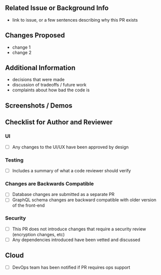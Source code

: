 ## Related Issue or Background Info

- link to issue, or a few sentences describing why this PR exists

## Changes Proposed

- change 1
- change 2

## Additional Information

- decisions that were made
- discussion of tradeoffs / future work
- complaints about how bad the code is

## Screenshots / Demos

## Checklist for Author and Reviewer
### UI
- [ ] Any changes to the UI/UX have been approved by design 
### Testing
- [ ] Includes a summary of what a code reviewer should verify

### Changes are Backwards Compatible
- [ ] Database changes are submitted as a separate PR
- [ ] GraphQL schema changes are backward compatible with older version of the front-end

### Security
- [ ] This PR does not introduce changes that require a security review (encryption changes, etc)
- [ ] Any dependencies introduced have been vetted and discussed

## Cloud
- [ ] DevOps team has been notified if PR requires ops support
